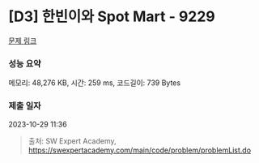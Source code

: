 # [D3] 한빈이와 Spot Mart - 9229 

[문제 링크](https://swexpertacademy.com/main/code/problem/problemDetail.do?contestProbId=AW8Wj7cqbY0DFAXN) 

### 성능 요약

메모리: 48,276 KB, 시간: 259 ms, 코드길이: 739 Bytes

### 제출 일자

2023-10-29 11:36



> 출처: SW Expert Academy, https://swexpertacademy.com/main/code/problem/problemList.do